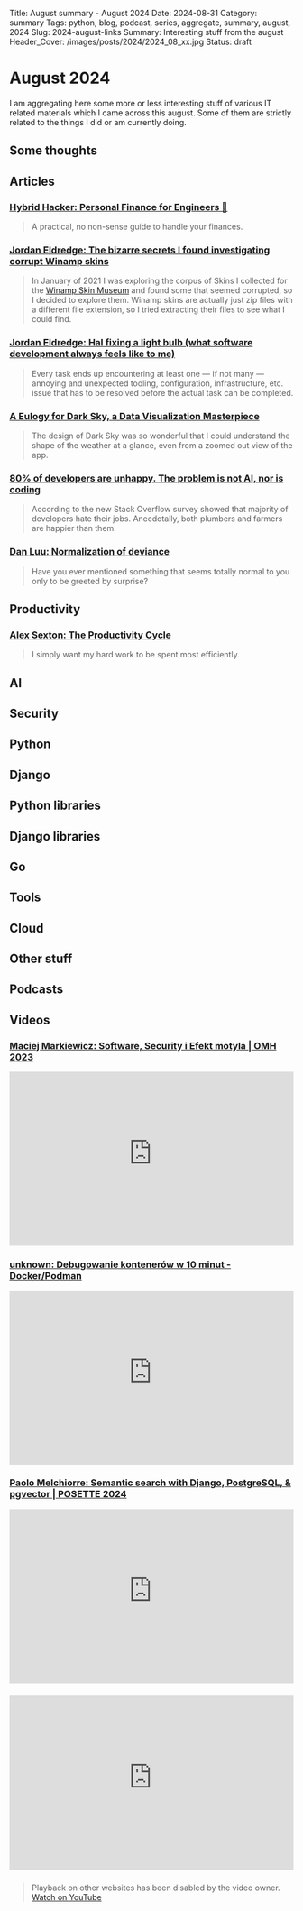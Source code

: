 Title: August summary - August 2024
Date: 2024-08-31
Category: summary
Tags: python, blog, podcast, series, aggregate, summary, august, 2024
Slug: 2024-august-links
Summary: Interesting stuff from the august
Header_Cover: /images/posts/2024/2024_08_xx.jpg
Status: draft

# August 2024

I am aggregating here some more or less interesting stuff of various IT related materials which I came across this august.
Some of them are strictly related to the things I did or am currently doing.

## Some thoughts

## Articles

### [Hybrid Hacker: Personal Finance for Engineers 🏦](https://hybridhacker.email/p/personal-finance-for-engineers)

> A practical, no non-sense guide to handle your finances.

### [Jordan Eldredge: The bizarre secrets I found investigating corrupt Winamp skins](https://jordaneldredge.com/notes/corrupted-skins/)

> In January of 2021 I was exploring the corpus of Skins I collected for the [Winamp Skin Museum](https://jordaneldredge.com/blog/winamp-skin-musuem/) and found some that seemed corrupted, so I decided to explore them. Winamp skins are actually just zip files with a different file extension, so I tried extracting their files to see what I could find.

### [Jordan Eldredge: Hal fixing a light bulb (what software development always feels like to me)](https://jordaneldredge.com/notes/hal-fixing-a-light-bulb/)

> Every task ends up encountering at least one — if not many — annoying and unexpected tooling, configuration, infrastructure, etc. issue that has to be resolved before the actual task can be completed.

### [A Eulogy for Dark Sky, a Data Visualization Masterpiece](https://nightingaledvs.com/dark-sky-weather-data-viz/)

> The design of Dark Sky was so wonderful that I could understand the shape of the weather at a glance, even from a zoomed out view of the app.

### [80% of developers are unhappy. The problem is not AI, nor is coding](https://shiftmag.dev/unhappy-developers-stack-overflow-survey-3896/)

> According to the new Stack Overflow survey showed that majority of developers hate their jobs. Anecdotally, both plumbers and farmers are happier than them.

### [Dan Luu: Normalization of deviance](https://danluu.com/wat/)

> Have you ever mentioned something that seems totally normal to you only to be greeted by surprise?

## Productivity

### [Alex Sexton: The Productivity Cycle](https://alexsexton.com/blog/2014/1/the-productivity-cycle)

> I simply want my hard work to be spent most efficiently.

## AI

## Security

## Python

## Django

## Python libraries

## Django libraries

## Go

## Tools

## Cloud

## Other stuff

## Podcasts

## Videos

### [Maciej Markiewicz: Software, Security i Efekt motyla | OMH 2023](https://www.youtube.com/watch?v=0Rc1-Qem5HM)

<div class="videoWrapper" style="height:0; padding-bottom:56.25%; padding-top:25px; position:relative" height="0">
    <iframe style="position:absolute; top:0; width:100%" height="100%" width="100%" src="https://www.youtube-nocookie.com/embed/0Rc1-Qem5HM" frameborder="0" allow="accelerometer; autoplay; encrypted-media; gyroscope; picture-in-picture" allowfullscreen></iframe>
</div>

### [unknown: Debugowanie kontenerów w 10 minut - Docker/Podman](https://www.youtube.com/watch?v=vjItpXfzSQA)

<div class="videoWrapper" style="height:0; padding-bottom:56.25%; padding-top:25px; position:relative" height="0">
    <iframe style="position:absolute; top:0; width:100%" height="100%" width="100%" src="https://www.youtube-nocookie.com/embed/vjItpXfzSQA" frameborder="0" allow="accelerometer; autoplay; encrypted-media; gyroscope; picture-in-picture" allowfullscreen></iframe>
</div>

### [Paolo Melchiorre: Semantic search with Django, PostgreSQL, & pgvector | POSETTE 2024 ](https://www.youtube.com/watch?v=4hl8LpDKRMw)

<div class="videoWrapper" style="height:0; padding-bottom:56.25%; padding-top:25px; position:relative" height="0">
    <iframe style="position:absolute; top:0; width:100%" height="100%" width="100%" src="https://www.youtube-nocookie.com/embed/4hl8LpDKRMw" frameborder="0" allow="accelerometer; autoplay; encrypted-media; gyroscope; picture-in-picture" allowfullscreen></iframe>
</div>

### [](https://www.youtube.com/watch?v=VIDEO_ID)

<div class="videoWrapper" style="height:0; padding-bottom:56.25%; padding-top:25px; position:relative" height="0">
    <iframe style="position:absolute; top:0; width:100%" height="100%" width="100%" src="https://www.youtube-nocookie.com/embed/VIDEO_ID" frameborder="0" allow="accelerometer; autoplay; encrypted-media; gyroscope; picture-in-picture" allowfullscreen></iframe>
</div>

### [](https://www.youtube.com/watch?v=VIDEO_ID)

> Playback on other websites has been disabled by the video owner. [Watch on YouTube](https://www.youtube.com/watch?v=VIDEO_ID)
